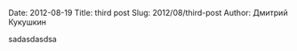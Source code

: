 Date: 2012-08-19
Title: third post
Slug: 2012/08/third-post
Author: Дмитрий Кукушкин

sadasdasdsa


